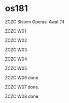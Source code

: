 # os181

ZCZC Sistem Operasi Awal (1)

ZCZC W01

ZCZC W02

ZCZC W03

ZCZC W04

ZCZC W05

ZCZC W06 done.

ZCZC W07 done.

ZCZC W08 done.

